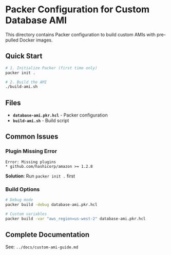 # Packer Configuration for Custom Database AMI

This directory contains Packer configuration to build custom AMIs with pre-pulled Docker images.

## Quick Start

```bash
# 1. Initialize Packer (first time only)
packer init .

# 2. Build the AMI
./build-ami.sh
```

## Files

- **`database-ami.pkr.hcl`** - Packer configuration
- **`build-ami.sh`** - Build script

## Common Issues

### Plugin Missing Error
```
Error: Missing plugins
* github.com/hashicorp/amazon >= 1.2.8
```
**Solution**: Run `packer init .` first

### Build Options
```bash
# Debug mode
packer build -debug database-ami.pkr.hcl

# Custom variables
packer build -var "aws_region=us-west-2" database-ami.pkr.hcl
```

## Complete Documentation

See: `../docs/custom-ami-guide.md`